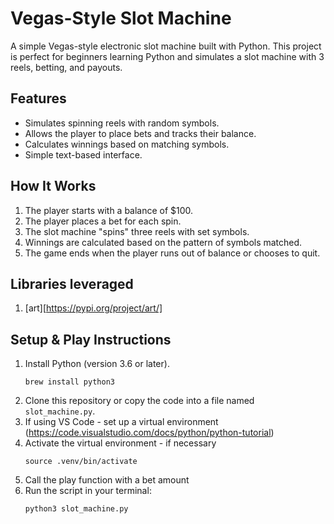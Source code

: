 # Vegas-Style Slot Machine

A simple Vegas-style electronic slot machine built with Python. This project is perfect for beginners learning Python and simulates a slot machine with 3 reels, betting, and payouts.

## Features

- Simulates spinning reels with random symbols.
- Allows the player to place bets and tracks their balance.
- Calculates winnings based on matching symbols.
- Simple text-based interface.

## How It Works

1. The player starts with a balance of $100.
2. The player places a bet for each spin.
3. The slot machine "spins" three reels with set symbols.
4. Winnings are calculated based on the pattern of symbols matched.
5. The game ends when the player runs out of balance or chooses to quit.

## Libraries leveraged

1. [art][https://pypi.org/project/art/]

## Setup & Play Instructions

1. Install Python (version 3.6 or later).
   ```
   brew install python3
   ```
2. Clone this repository or copy the code into a file named `slot_machine.py`.
3. If using VS Code - set up a virtual environment (https://code.visualstudio.com/docs/python/python-tutorial)
4. Activate the virtual environment - if necessary
   ```
   source .venv/bin/activate
   ```
5. Call the play function with a bet amount
6. Run the script in your terminal:
   ```bash
   python3 slot_machine.py
   ```
